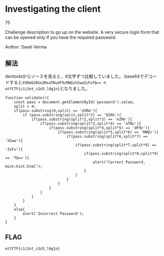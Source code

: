 # Investigating the client

75

Challenge description to go up on the website. A very secure login form that can be opened only if you have the required password.

Author: Swati Verma

## 解法

devtoolsからソースを見ると、4文字ずつ比較していました。
base64でデコードすると`d3RmQ1RGe2MxaTNudF9zMWQzX2wwZzFufQ==` -> `wtfCTF{c1i3nt_s1d3_l0g1n}`となりました。

```
function validate(){
    const pass = document.getElementById('password').value;
    split = 4;
    if(pass.substring(0,split) == 'd3Rm'){
        if (pass.substring(split,split*2) == 'Q1RG'){
            if(pass.substring(split*2,split*3) == 'e2Mx'){
                if(pass.substring(split*3,split*4) == 'aTNu'){
                    if(pass.substring(split*4,split*5) == 'dF9z'){
                        if(pass.substring(split*5,split*6) == 'MWQz'){
                            if(pass.substring(split*6,split*7) == 'X2ww'){
                                if(pass.substring(split*7,split*8) == 'ZzFu'){
                                    if(pass.substring(split*8,split*9) == 'fQ=='){
                                        alert("Correct Password, Hint:hint.html");
                                    }
                                }
                            }
                        }
                    }
                }
            }
        }
    }
    else{
        alert('Incorrect Password');
    }
}
```

## FLAG

```bash
wtfCTF{c1i3nt_s1d3_l0g1n}
```
